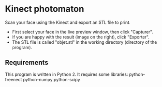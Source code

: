Kinect photomaton
=================

Scan your face using the Kinect and export an STL file to print.

* First select your face in the live preview window, then click "Capturer". 
* If you are happy with the result (image on the right), click "Exporter".
* The STL file is called "objet.stl" in the working directory (directory of the program).

Requirements
----------------

This program is written in Python 2. It requires some libraries:
python-freenect python-numpy python-scipy
